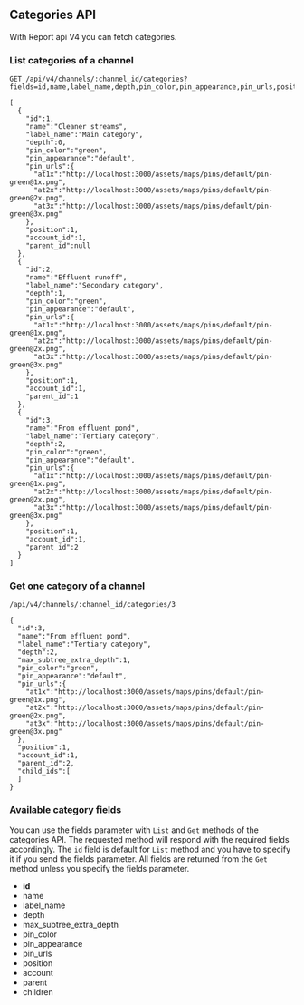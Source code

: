 ## Categories API
With Report api V4 you can fetch categories.

### List categories of a channel
```
GET /api/v4/channels/:channel_id/categories?fields=id,name,label_name,depth,pin_color,pin_appearance,pin_urls,position,account,parent
```

```
[  
  {  
    "id":1,
    "name":"Cleaner streams",
    "label_name":"Main category",
    "depth":0,
    "pin_color":"green",
    "pin_appearance":"default",
    "pin_urls":{  
      "at1x":"http://localhost:3000/assets/maps/pins/default/pin-green@1x.png",
      "at2x":"http://localhost:3000/assets/maps/pins/default/pin-green@2x.png",
      "at3x":"http://localhost:3000/assets/maps/pins/default/pin-green@3x.png"
    },
    "position":1,
    "account_id":1,
    "parent_id":null
  },
  {  
    "id":2,
    "name":"Effluent runoff",
    "label_name":"Secondary category",
    "depth":1,
    "pin_color":"green",
    "pin_appearance":"default",
    "pin_urls":{  
      "at1x":"http://localhost:3000/assets/maps/pins/default/pin-green@1x.png",
      "at2x":"http://localhost:3000/assets/maps/pins/default/pin-green@2x.png",
      "at3x":"http://localhost:3000/assets/maps/pins/default/pin-green@3x.png"
    },
    "position":1,
    "account_id":1,
    "parent_id":1
  },
  {  
    "id":3,
    "name":"From effluent pond",
    "label_name":"Tertiary category",
    "depth":2,
    "pin_color":"green",
    "pin_appearance":"default",
    "pin_urls":{  
      "at1x":"http://localhost:3000/assets/maps/pins/default/pin-green@1x.png",
      "at2x":"http://localhost:3000/assets/maps/pins/default/pin-green@2x.png",
      "at3x":"http://localhost:3000/assets/maps/pins/default/pin-green@3x.png"
    },
    "position":1,
    "account_id":1,
    "parent_id":2
  }
]
```

### Get one category of a channel
```
/api/v4/channels/:channel_id/categories/3
```

```
{  
  "id":3,
  "name":"From effluent pond",
  "label_name":"Tertiary category",
  "depth":2,
  "max_subtree_extra_depth":1,
  "pin_color":"green",
  "pin_appearance":"default",
  "pin_urls":{  
    "at1x":"http://localhost:3000/assets/maps/pins/default/pin-green@1x.png",
    "at2x":"http://localhost:3000/assets/maps/pins/default/pin-green@2x.png",
    "at3x":"http://localhost:3000/assets/maps/pins/default/pin-green@3x.png"
  },
  "position":1,
  "account_id":1,
  "parent_id":2,
  "child_ids":[  
  ]
}
```

### Available category fields
You can use the fields parameter with `List` and `Get` methods of the categories
API. The requested method will respond with the required fields accordingly.
The `id` field is default for `List` method and you have to specify it if you
send the fields parameter. All fields are returned from the `Get` method unless
you specify the fields parameter.

* **id**
* name
* label_name
* depth
* max_subtree_extra_depth
* pin_color
* pin_appearance
* pin_urls
* position
* account
* parent
* children
